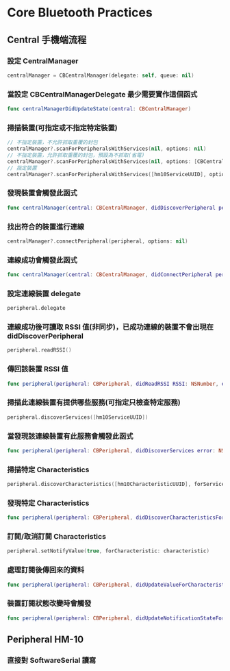 # Core Bluetooth Practices
## Central 手機端流程
### 設定 CentralManager
```swift
centralManager = CBCentralManager(delegate: self, queue: nil)
```
###  當設定 CBCentralManagerDelegate 最少需要實作這個函式
```swift
func centralManagerDidUpdateState(central: CBCentralManager)
```
### 掃描裝置(可指定或不指定特定裝置)
```swift
// 不指定裝置，不允許抓取重覆的封包
centralManager?.scanForPeripheralsWithServices(nil, options: nil)
// 不指定裝置，允許抓取重覆的封包，預設為不抓取(省電)
centralManager?.scanForPeripheralsWithServices(nil, options: [CBCentralManagerScanOptionAllowDuplicatesKey:NSNumber(bool: true)])
// 指定裝置
centralManager?.scanForPeripheralsWithServices([hm10ServiceUUID], options: [CBCentralManagerScanOptionAllowDuplicatesKey:NSNumber(bool: true)])
```
### 發現裝置會觸發此函式
```swift
func centralManager(central: CBCentralManager, didDiscoverPeripheral peripheral: CBPeripheral, advertisementData: [String : AnyObject], RSSI: NSNumber)
```
### 找出符合的裝置進行連線
```swift
centralManager?.connectPeripheral(peripheral, options: nil)
```
### 連線成功會觸發此函式
```swift
func centralManager(central: CBCentralManager, didConnectPeripheral peripheral: CBPeripheral)
```
### 設定連線裝置 delegate
```swift
peripheral.delegate
```
### 連線成功後可讀取 RSSI 值(非同步)，已成功連線的裝置不會出現在 didDiscoverPeripheral
```swift
peripheral.readRSSI()
```
### 傳回該裝置 RSSI 值
```swift
func peripheral(peripheral: CBPeripheral, didReadRSSI RSSI: NSNumber, error: NSError?)
```
### 掃描此連線裝置有提供哪些服務(可指定只檢查特定服務)
```swift
peripheral.discoverServices([hm10ServiceUUID])
```
### 當發現該連線裝置有此服務會觸發此函式
```swift
func peripheral(peripheral: CBPeripheral, didDiscoverServices error: NSError?)
```
### 掃描特定 Characteristics
```swift
peripheral.discoverCharacteristics([hm10CharacteristicUUID], forService: service)
```
### 發現特定 Characteristics
```swift
func peripheral(peripheral: CBPeripheral, didDiscoverCharacteristicsForService service: CBService, error: NSError?)
```
### 訂閱/取消訂閱 Characteristics
```swift
peripheral.setNotifyValue(true, forCharacteristic: characteristic)
```
### 處理訂閱後傳回來的資料
```swift
func peripheral(peripheral: CBPeripheral, didUpdateValueForCharacteristic characteristic: CBCharacteristic, error: NSError?)
```
### 裝置訂閱狀態改變時會觸發
```swift
func peripheral(peripheral: CBPeripheral, didUpdateNotificationStateForCharacteristic characteristic: CBCharacteristic, error: NSError?)
```

## Peripheral HM-10
### 直接對 SoftwareSerial 讀寫
